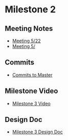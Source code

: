 # Milestone 2

## Meeting Notes

- [Meeting 5/22](https://github.com/ECS153/final-project-mljm/blob/master/Meeting/Meeting%200515.md)
- [Meeting 5/](https://github.com/ECS153/final-project-mljm/blob/master/Meeting/Meeting%200519.md)
## Commits

- [Commits to Master](https://github.com/ECS153/final-project-mljm/commits/master)

  

## Milestone Video

- [Milestone 3 Video]()

## Design Doc

 - [Milestone 3 Design Doc]()
